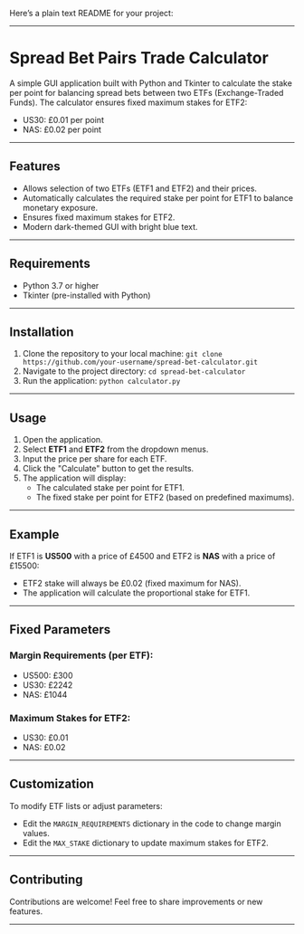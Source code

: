 Here’s a plain text README for your project:

---

# Spread Bet Pairs Trade Calculator

A simple GUI application built with Python and Tkinter to calculate the stake per point for balancing spread bets between two ETFs (Exchange-Traded Funds). The calculator ensures fixed maximum stakes for ETF2:

- US30: £0.01 per point
- NAS: £0.02 per point

---

## Features

- Allows selection of two ETFs (ETF1 and ETF2) and their prices.
- Automatically calculates the required stake per point for ETF1 to balance monetary exposure.
- Ensures fixed maximum stakes for ETF2.
- Modern dark-themed GUI with bright blue text.

---

## Requirements

- Python 3.7 or higher
- Tkinter (pre-installed with Python)

---

## Installation

1. Clone the repository to your local machine:
   `git clone https://github.com/your-username/spread-bet-calculator.git`
2. Navigate to the project directory:
   `cd spread-bet-calculator`
3. Run the application:
   `python calculator.py`

---

## Usage

1. Open the application.
2. Select **ETF1** and **ETF2** from the dropdown menus.
3. Input the price per share for each ETF.
4. Click the "Calculate" button to get the results.
5. The application will display:
   - The calculated stake per point for ETF1.
   - The fixed stake per point for ETF2 (based on predefined maximums).

---

## Example

If ETF1 is **US500** with a price of £4500 and ETF2 is **NAS** with a price of £15500:
- ETF2 stake will always be £0.02 (fixed maximum for NAS).
- The application will calculate the proportional stake for ETF1.

---

## Fixed Parameters

### Margin Requirements (per ETF):
- US500: £300
- US30: £2242
- NAS: £1044

### Maximum Stakes for ETF2:
- US30: £0.01
- NAS: £0.02

---

## Customization

To modify ETF lists or adjust parameters:
- Edit the `MARGIN_REQUIREMENTS` dictionary in the code to change margin values.
- Edit the `MAX_STAKE` dictionary to update maximum stakes for ETF2.

---

## Contributing

Contributions are welcome! Feel free to share improvements or new features.

---



